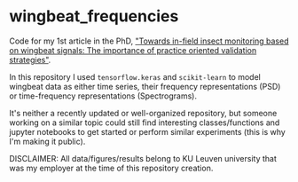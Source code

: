 # wingbeat_frequencies
Code for my 1st article in the PhD, ["Towards in-field insect monitoring based on wingbeat signals: The importance of practice oriented validation strategies"](https://researchportal.be/en/publication/towards-field-insect-monitoring-based-wingbeat-signals-importance-practice-oriented).

In this repository I used `tensorflow.keras` and `scikit-learn` to model wingbeat data as either time series, their frequency representations (PSD) or time-frequency representations (Spectrograms).

It's neither a recently updated or well-organized repository, but someone working on a similar topic could still find interesting classes/functions and jupyter notebooks to get started or perform similar experiments (this is why I'm making it public).

DISCLAIMER: All data/figures/results belong to KU Leuven university that was my employer at the time of this repository creation.
